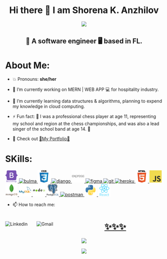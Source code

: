 <h1 align="center">  Hi there 👋  I am Shorena K. Anzhilov </h1>
 <div align="center">
<img src="https://media.giphy.com/media/VTtANKl0beDFQRLDTh/giphy.gif" width="200"/>
  </div>
<h2 align="center"> 💫 A software engineer 🖥 based in FL. </h2>

<h1 align="left">About Me:</h1>

- 💥 Pronouns: **she/her**
- 🔭 I’m currently working on MERN | WEB APP 💻 for hospitality industry. 
- 🌱 I’m currently learning data structures & algorithms, planning to expend my knowledge in cloud computing.  

- ⚡ Fun fact: 💫 I was a professional chess player at age 11, representing my school and region at the chess championships, and was also a lead singer of the school band at age 14. 🌟  

- 📁 Check out [🫲My Portfolio🫱](https://portfolio-shorenakanzhilov.netlify.app)

<h1 align="left">SKills:</h1>
<p align="left"> <a href="https://getbootstrap.com" target="_blank" rel="noreferrer"> <img src="https://raw.githubusercontent.com/devicons/devicon/master/icons/bootstrap/bootstrap-plain-wordmark.svg" alt="bootstrap" width="40" height="40"/> </a> <a href="https://bulma.io/" target="_blank" rel="noreferrer"> <img src="https://raw.githubusercontent.com/gilbarbara/logos/804dc257b59e144eaca5bc6ffd16949752c6f789/logos/bulma.svg" alt="bulma" width="40" height="40"/> </a> <a href="https://www.w3schools.com/css/" target="_blank" rel="noreferrer"> <img src="https://raw.githubusercontent.com/devicons/devicon/master/icons/css3/css3-original-wordmark.svg" alt="css3" width="40" height="40"/> </a> <a href="https://www.djangoproject.com/" target="_blank" rel="noreferrer"> <img src="https://cdn.worldvectorlogo.com/logos/django.svg" alt="django" width="40" height="40"/> </a> <a href="https://expressjs.com" target="_blank" rel="noreferrer"> <img src="https://raw.githubusercontent.com/devicons/devicon/master/icons/express/express-original-wordmark.svg" alt="express" width="40" height="40" color="green"/> </a> <a href="https://www.figma.com/" target="_blank" rel="noreferrer"> <img src="https://www.vectorlogo.zone/logos/figma/figma-icon.svg" alt="figma" width="40" height="40"/> </a> <a href="https://git-scm.com/" target="_blank" rel="noreferrer"> <img src="https://www.vectorlogo.zone/logos/git-scm/git-scm-icon.svg" alt="git" width="40" height="40"/> </a> <a href="https://heroku.com" target="_blank" rel="noreferrer"> <img src="https://www.vectorlogo.zone/logos/heroku/heroku-icon.svg" alt="heroku" width="40" height="40"/> </a> <a href="https://www.w3.org/html/" target="_blank" rel="noreferrer"> <img src="https://raw.githubusercontent.com/devicons/devicon/master/icons/html5/html5-original-wordmark.svg" alt="html5" width="40" height="40"/> </a> <a href="https://developer.mozilla.org/en-US/docs/Web/JavaScript" target="_blank" rel="noreferrer"> <img src="https://raw.githubusercontent.com/devicons/devicon/master/icons/javascript/javascript-original.svg" alt="javascript" width="40" height="40"/> </a> <a href="https://www.mathworks.com/" target="_blank" rel="noreferrer"><img src="https://raw.githubusercontent.com/devicons/devicon/master/icons/mongodb/mongodb-original-wordmark.svg" alt="mongodb" width="40" height="40"/> </a> <a href="https://www.mysql.com/" target="_blank" rel="noreferrer"> <img src="https://raw.githubusercontent.com/devicons/devicon/master/icons/mysql/mysql-original-wordmark.svg" alt="mysql" width="40" height="40"/> </a> <a href="https://nodejs.org" target="_blank" rel="noreferrer"> <img src="https://raw.githubusercontent.com/devicons/devicon/master/icons/nodejs/nodejs-original-wordmark.svg" alt="nodejs" width="40" height="40"/> </a> <a href="https://www.postgresql.org" target="_blank" rel="noreferrer"> <img src="https://raw.githubusercontent.com/devicons/devicon/master/icons/postgresql/postgresql-original-wordmark.svg" alt="postgresql" width="40" height="40"/> </a> <a href="https://postman.com" target="_blank" rel="noreferrer"> <img src="https://www.vectorlogo.zone/logos/getpostman/getpostman-icon.svg" alt="postman" width="40" height="40"/> </a> <a href="https://www.python.org" target="_blank" rel="noreferrer"> <img src="https://raw.githubusercontent.com/devicons/devicon/master/icons/python/python-original.svg" alt="python" width="40" height="40"/> </a> <a href="https://reactjs.org/" target="_blank" rel="noreferrer"> <img src="https://raw.githubusercontent.com/devicons/devicon/master/icons/react/react-original-wordmark.svg" alt="react" width="40" height="40"/> </a> </p>


- 📫 How to reach me: 

<a  target=”_blank” href="https://www.linkedin.com/in/shorenaanzhilov/">
 
  <img  target=”_blank”  align="left" alt="Linkedin" width="100" height="30" src="https://img.shields.io/badge/linkedin-%230077B5.svg?style=for-the-badge&logo=linkedin&logoColor=white" />
 
<a  target=”_blank” href="mailto:shorenaanzhilov@gmail.com">
 
  <img  target=”_blank” align="left" alt="Gmail" width="100" height="30" src="https://img.shields.io/badge/Gmail-D14836?style=for-the-badge&logo=gmail&logoColor=white" />

<!--  <a href="SK111#8273">
 
  <img align="left" alt="Discord" width="100" height="30" src="https://img.shields.io/badge/Discord-%237289DA.svg?style=for-the-badge&logo=discord&logoColor=white" /> -->
 
 
<h1 align="center">✨✨✨</h1>
  
<div align="center">
  <img src="https://media.giphy.com/media/L1R1tvI9svkIWwpVYr/giphy.gif" width="200"/>
</div>
 

 
<p align="center" >  
  <a href="https://github.com/anuraghazra/github-readme-stats"> 
   
<img src="https://github-readme-stats.vercel.app/api?username=ShorenaK&&show_icons=true&theme=omni"/>
  </a>
  </p>
